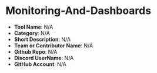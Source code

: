# Monitoring-And-Dashboards

- **Tool Name**: N/A
- **Category**: N/A
- **Short Description**: N/A
- **Team or Contributor Name**: N/A
- **Github Repo**: N/A
- **Discord UserName**: N/A
- **GitHub Account**: N/A


